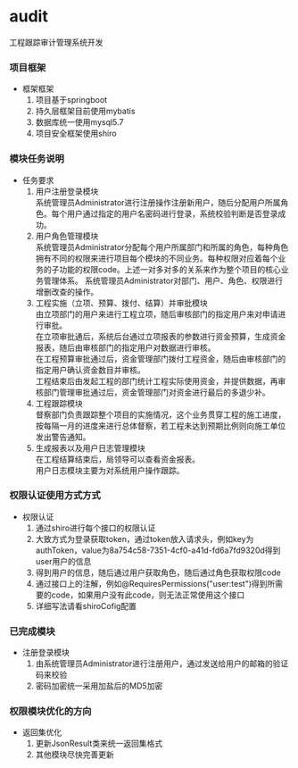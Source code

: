 # audit
工程跟踪审计管理系统开发
### 项目框架
- 框架框架
  1. 项目基于springboot
  2. 持久层框架目前使用mybatis
  3. 数据库统一使用mysql5.7
  4. 项目安全框架使用shiro
### 模块任务说明
- 任务要求
  1. 用户注册登录模块  
  系统管理员Administrator进行注册操作注册新用户，随后分配用户所属角色。每个用户通过指定的用户名密码进行登录，系统校验判断是否登录成功。
  2. 用户角色管理模块  
  系统管理员Administrator分配每个用户所属部门和所属的角色，每种角色拥有不同的权限来进行项目每个模块的不同业务。每种权限对应着每个业务的子功能的权限code。上述一对多对多的关系来作为整个项目的核心业务管理体系。
  系统管理员Administrator对部门、用户、角色、权限进行增删改查的操作。
  3. 工程实施（立项、预算、拨付、结算）并审批模块  
  由立项部门的用户来进行工程立项，随后审核部门的指定用户来对申请进行审批。  
  在立项审批通后，系统后台通过立项报表的参数进行资金预算，生成资金报表，随后由审核部门的指定用户对数据进行审核。  
  在工程预算审批通过后，资金管理部门拨付工程资金，随后由审核部门的指定用户确认资金数目并审核。  
  工程结束后由发起工程的部门统计工程实际使用资金，并提供数据，再审核部门管理审批通过后，资金管理部门对资金进行最后的多退少补。 
  4. 工程跟踪模块  
  督察部门负责跟踪整个项目的实施情况，这个业务贯穿工程的施工进度，按每隔一月的进度来进行总体督察，若工程未达到预期比例则向施工单位发出警告通知。  
  5. 生成报表以及用户日志管理模块  
  在工程结算结束后，局领导可以查看资金报表。  
  用户日志模块主要为对系统用户操作跟踪。
### 权限认证使用方式方式
- 权限认证
  1. 通过shiro进行每个接口的权限认证
  2. 大致方式为登录获取token，通过token放入请求头，例如key为authToken，value为8a754c58-7351-4cf0-a41d-fd6a7fd9320d得到user用户的信息
  3. 得到用户的信息，随后通过用户获取角色，随后通过角色获取权限code
  4. 通过接口上的注解，例如@RequiresPermissions("user:test")得到所需要的code，如果用户没有此code，则无法正常使用这个接口
  5. 详细写法请看shiroCofig配置
### 已完成模块
- 注册登录模块
  1. 由系统管理员Administrator进行注册用户，通过发送给用户的邮箱的验证码来校验
  2. 密码加密统一采用加盐后的MD5加密
### 权限模块优化的方向
- 返回集优化
  1. 更新JsonResult类来统一返回集格式
  2. 其他模块尽快完善更新